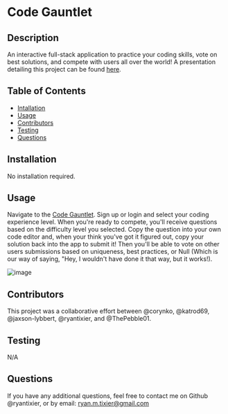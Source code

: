 # Code Gauntlet

## Description

An interactive full-stack application to practice your coding skills, vote on best solutions, and compete with users all over the world! A presentation detailing this project can be found [here](https://docs.google.com/presentation/d/1kshwWwPStMbilaSLMuPVvIAC1Dxh4gseDICH1bkGcoA/edit#slide=id.g29f43f0a72_0_15).

## Table of Contents

- [Intallation](#installation)
- [Usage](#usage)
- [Contributors](#contributors)
- [Testing](#testing)
- [Questions](#questions)

## Installation

No installation required.

## Usage

Navigate to the [Code Gauntlet](https://code-gauntlet-3e9a71d036dd.herokuapp.com). Sign up or login and select your coding experience level. When you're ready to compete, you'll receive questions based on the difficulty level you selected. Copy the question into your own code editor and, when your think you've got it figured out, copy your solution back into the app to submit it! Then you'll be able to vote on other users submissions based on uniqueness, best practices, or Null (Which is our way of saying, "Hey, I wouldn't have done it that way, but it works!).

![image](https://github.com/ryantixier/Code-Gauntlet/assets/132233010/a811f8b9-b3d4-4484-9fe6-6c36faf4a504)


## Contributors

This project was a collaborative effort between @corynko, @katrod69, @jaxson-lybbert, @ryantixier, and @ThePebble01.

## Testing

N/A

## Questions

If you have any additional questions, feel free to contact me on Github @ryantixier, or by email: ryan.m.tixier@gmail.com

